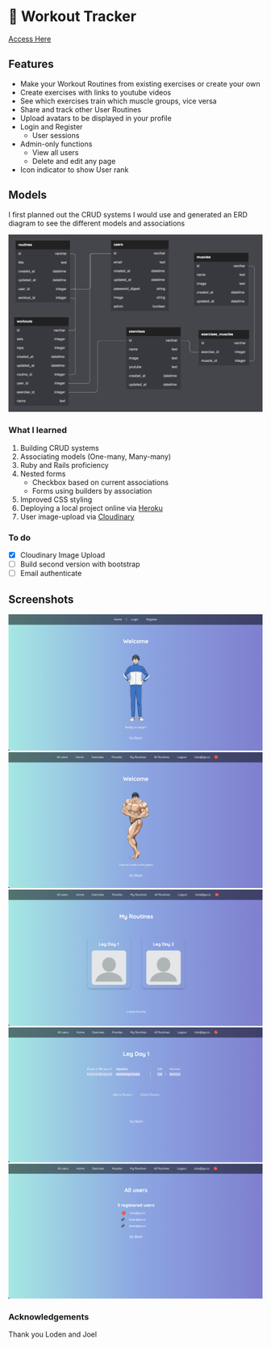 # :muscle: Workout Tracker
[Access Here](http://fierce-hamlet-60761.herokuapp.com/)
## Features
- Make your Workout Routines from existing exercises or create your own
- Create exercises with links to youtube videos
- See which exercises train which muscle groups, vice versa
- Share and track other User Routines
- Upload avatars to be displayed in your profile
- Login and Register
    - User sessions
- Admin-only functions
    - View all users
    - Delete and edit any page
- Icon indicator to show User rank

## Models
I first planned out the CRUD systems I would use and generated an ERD diagram to see the different models and associations

![ERD Diagram](/app/assets/images/ERD.png)

### What I learned
1. Building CRUD systems
2. Associating models (One-many, Many-many)
3. Ruby and Rails proficiency
4. Nested forms
    - Checkbox based on current associations
    - Forms using builders by association
5. Improved CSS styling
6. Deploying a local project online via [Heroku](https://www.heroku.com/)
7. User image-upload via [Cloudinary](https://cloudinary.com/)

### To do
- [x] Cloudinary Image Upload
- [ ] Build second version with bootstrap
- [ ] Email authenticate

## Screenshots
![Homepage](/app/assets/images/Homepage.png)
![Homepage(Logged-In](/app/assets/images/LoggedIn.png)
![All Routines](/app/assets/images/Myroutines.png)
![Routine List](/app/assets/images/Routinelist.png)
![Admin Users](/app/assets/images/Allusers.png)

### Acknowledgements
Thank you Loden and Joel